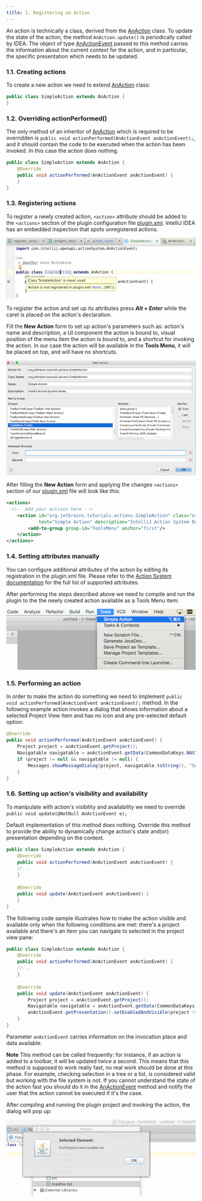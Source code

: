 ```yaml
---
title: 1. Registering an Action
---
```



An action is technically a class, derived from the
[AnAction](upsource:///platform/editor-ui-api/src/com/intellij/openapi/actionSystem/AnAction.java)
class.
To update the state of the action, the method `AnAction.update()` is periodically called by IDEA.
The object of type
[AnActionEvent](upsource:///platform/editor-ui-api/src/com/intellij/openapi/actionSystem/AnActionEvent.java)
passed to this method carries the information about the current context for the action,
and in particular, the specific presentation which needs to be updated.


### 1.1. Creating actions

To create a new action we need to extend
[AnAction](upsource:///platform/editor-ui-api/src/com/intellij/openapi/actionSystem/AnAction.java)
class:

```java
public class SimpleAction extends AnAction {
}
```

### 1.2. Overriding actionPerformed()

The only method of an inheritor of
[AnAction](upsource:///platform/editor-ui-api/src/com/intellij/openapi/actionSystem/AnAction.java)
which is required to be overridden is `public void actionPerformed(AnActionEvent anActionEvent);`, and it should contain the code to be executed when the action has been invoked.
In this case the action does nothing.

```java
public class SimpleAction extends AnAction {
    @Override
    public void actionPerformed(AnActionEvent anActionEvent) {
    }
}
```

### 1.3. Registering actions

To register a newly created action, `<action>` attribute should be added to the `<actions>` section of the plugin configuration file
[plugin.xml](https://github.com/JetBrains/intellij-sdk-docs/blob/master/code_samples/register_actions/resources/META-INF/plugin.xml).
IntelliJ IDEA has an embedded inspection that spots unregistered actions.

!["Action never used" inspection](img/action_never_used.png)

To register the action and set up its attributes press ***Alt + Enter*** while the caret is placed on the action's declaration.

Fill the **New Action** form to set up action's parameters such as: action's name and description, a UI component the action is bound to,
visual position of the menu item the action is bound to, and a shortcut for invoking the action.
In our case the action will be available in the **Tools Menu**, it will be placed on top, and will have no shortcuts.

![New Action](img/new_action.png)

After filling the **New Action** form and applying the changes `<actions>` section of our
[plugin.xml](https://github.com/JetBrains/intellij-sdk-docs/blob/master/code_samples/register_actions/resources/META-INF/plugin.xml)
file will look like this:

```xml
<actions>
  <!-- Add your actions here -->
    <action id="org.jetbrains.tutorials.actions.SimpleAction" class="org.jetbrains.tutorials.actions.SimpleAction"
            text="Simple Action" description="IntelliJ Action System Demo">
        <add-to-group group-id="ToolsMenu" anchor="first"/>
    </action>
</actions>
```

### 1.4. Setting attributes manually

You can configure additional attributes of the action by editing its registration in the plugin.xml file.
Please refer to the [Action System documentation](/basics/action_system.html#registering-actions) for the full list
of supported attributes.

After performing the steps described above we need to compile and run the plugin to the the newly created action available as a Tools Menu item:

!["Register action" quick fix](img/tools_menu_item_action.png)

### 1.5. Performing an action

In order to make the action do something we need to implement `public void actionPerformed(AnActionEvent anActionEvent);` method.
In the following example action invokes a dialog that shows information about a selected Project View Item and has no icon and any pre-selected default option:

```java
@Override
public void actionPerformed(AnActionEvent anActionEvent) {
    Project project = anActionEvent.getProject();
    Navigatable navigatable = anActionEvent.getData(CommonDataKeys.NAVIGATABLE);
    if (project != null && navigatable != null) {
        Messages.showMessageDialog(project, navigatable.toString(), "Selected Element", Messages.getInformationIcon());
    }
}
```


### 1.6. Setting up action's visibility and availability

To manipulate with action's visibility and availability we need to override `public void update(@NotNull AnActionEvent e);`

Default implementation of this method does nothing.
Override this method to provide the ability to dynamically change action's state and(or) presentation depending on the context.

```java
public class SimpleAction extends AnAction {
    @Override
    public void actionPerformed(AnActionEvent anActionEvent) {
    //...
    }

    @Override
    public void update(AnActionEvent anActionEvent) {
    }
}
```

The following code sample illustrates how to make the action visible and available only when the following conditions are met:
there's a project available and there's an item you can navigate to selected in the project view pane:

```java
public class SimpleAction extends AnAction {
    @Override
    public void actionPerformed(AnActionEvent anActionEvent) {
    //...
    }

    @Override
    public void update(AnActionEvent anActionEvent) {
        Project project = anActionEvent.getProject();
        Navigatable navigatable = anActionEvent.getData(CommonDataKeys.NAVIGATABLE);
        anActionEvent.getPresentation().setEnabledAndVisible(project != null && navigatable != null);
    }
}
```

Parameter `anActionEvent` carries information on the invocation place and data available.

**Note** This method can be called frequently: for instance, if an action is added to a toolbar, it will be updated twice a second.
This means that this method is supposed to work really fast, no real work should be done at this phase.
For example, checking selection in a tree or a list, is considered valid but working with the file system is not.
If you cannot understand the state of the action fast you should do it in the
[AnActionEvent](upsource:///platform/editor-ui-api/src/com/intellij/openapi/actionSystem/AnActionEvent.java)
method and notify the user that the action cannot be executed if it's the case.


After compiling and running the plugin project and invoking the action, the dialog will pop up:

![Action performed](img/action_performed.png)
